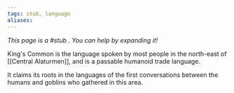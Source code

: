 ```yaml
---
tags: stub, language
aliases:
---
```


*This page is a #stub . You can help by expanding it!*

King's Common is the language spoken by most people in the north-east of [[Central Alaturmen]], and is a passable humanoid trade language.

It claims its roots in the languages of the first conversations between the humans and goblins who gathered in this area.